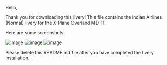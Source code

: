 Hello,

Thank you for downloading this livery! This file contains the Indian Airlines (Normal) livery for the X-Plane Overland MD-11. 

Here are some screenshots: 

![image](https://user-images.githubusercontent.com/86084719/134387046-e760f779-fe64-4c1e-a16a-5a19ec65951a.png)
![image](https://user-images.githubusercontent.com/86084719/134387075-0a0fc2ba-8dbd-4729-bbc1-6420a70184dc.png)
![image](https://user-images.githubusercontent.com/86084719/134387154-0133d5e6-cc9d-4d69-8894-e0098bb3bcad.png)

Please delete this README.md file after you have completed the livery installation.
